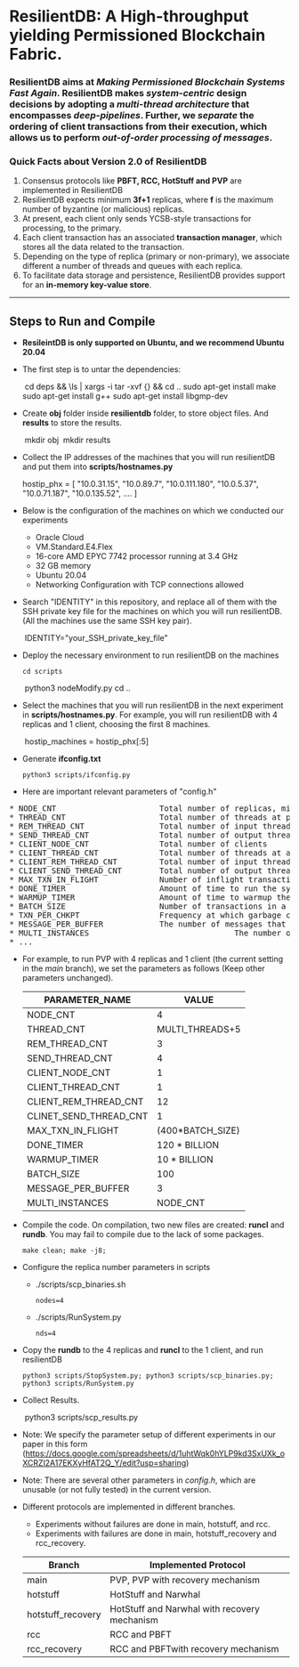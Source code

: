 # ResilientDB: A High-throughput yielding Permissioned Blockchain Fabric.

### ResilientDB aims at *Making Permissioned Blockchain Systems Fast Again*. ResilientDB makes *system-centric* design decisions by adopting a *multi-thread architecture* that encompasses *deep-pipelines*. Further, we *separate* the ordering of client transactions from their execution, which allows us to perform *out-of-order processing of messages*.

### Quick Facts about Version 2.0 of ResilientDB

1. Consensus protocols like **PBFT, RCC, HotStuff and PVP** are implemented in ResilientDB
2. ResilientDB expects minimum **3f+1** replicas, where **f** is the maximum number of byzantine (or malicious) replicas.
3. At present, each client only sends YCSB-style transactions for processing, to the primary.
4. Each client transaction has an associated **transaction manager**, which stores all the data related to the transaction.
5. Depending on the type of replica (primary or non-primary), we associate different a number of threads and queues with each replica.
6. To facilitate data storage and persistence, ResilientDB provides support for an **in-memory key-value store**. 

---

## Steps to Run and Compile<br/>

* **ResileintDB is only supported on Ubuntu, and we recommend Ubuntu 20.04**

* The first step is to untar the dependencies:

  ​    cd deps && \ls | xargs -i tar -xvf {} && cd ..
      sudo apt-get install make
      sudo apt-get install g++
      sudo apt-get install libgmp-dev


* Create **obj** folder inside **resilientdb** folder, to store object files. And **results** to store the results.

  ​    mkdir obj
  ​    mkdir results

* Collect the IP addresses of the machines that you will run resilientDB and put them into **scripts/hostnames.py**

    hostip_phx = [
      "10.0.31.15",
      "10.0.89.7",
      "10.0.111.180",
      "10.0.5.37",
      "10.0.71.187", 
      "10.0.135.52",
      ....
      ]

* Below is the configuration of the machines on which we conducted our experiments

  * Oracle Cloud
  * VM.Standard.E4.Flex
  * 16-core AMD EPYC 7742 processor running at 3.4 GHz
  * 32 GB memory
  * Ubuntu 20.04
  * Networking Configuration with TCP connections allowed

* Search "IDENTITY" in this repository, and replace all of them with the SSH private key file for the machines on which you will 
  run resilientDB. (All the machines use the same SSH key pair).

  ​      IDENTITY="your_SSH_private_key_file"

* Deploy the necessary environment to run resilientDB on the machines

      cd scripts
  ​    python3 nodeModify.py
      cd ..

* Select the machines that you will run resilientDB in the next experiment in **scripts/hostnames.py**. For example, you will run resilientDB with 4 replicas and 1 client, choosing the first 8 machines.

  ​    hostip_machines = hostip_phx[:5]

* Generate **ifconfig.txt**

      python3 scripts/ifconfig.py

* Here are important relevant parameters of "config.h"

<pre>
* NODE_CNT                      Total number of replicas, minimum 4, that is, f=1.  
* THREAD_CNT                    Total number of threads at primary
* REM_THREAD_CNT                Total number of input threads at a replica 
* SEND_THREAD_CNT               Total number of output threads at a replica
* CLIENT_NODE_CNT               Total number of clients
* CLIENT_THREAD_CNT             Total number of threads at a client
* CLIENT_REM_THREAD_CNT         Total number of input threads at a client
* CLIENT_SEND_THREAD_CNT        Total number of output threads at a client
* MAX_TXN_IN_FLIGHT             Number of inflight transactions that a client can have, which are sent but not responded 
* DONE_TIMER                    Amount of time to run the system.
* WARMUP_TIMER                  Amount of time to warmup the system (No statistics collected).
* BATCH_SIZE                    Number of transactions in a batch (at least 5)
* TXN_PER_CHKPT                 Frequency at which garbage collection is done.
* MESSAGE_PER_BUFFER            The number of messages that a replica sends at one time
* MULTI_INSTANCES								The number of concurrent instances
* ...
</pre>


* For example, to run PVP with 4 replicas and 1 client (the current setting in the *main* branch), we set the parameters as follows (Keep other parameters unchanged).

  | PARAMETER_NAME         | VALUE            |
  | ---------------------- | ---------------- |
  | NODE_CNT               | 4                |
  | THREAD_CNT             | MULTI_THREADS+5  |
  | REM_THREAD_CNT         | 3                |
  | SEND_THREAD_CNT        | 4                |
  | CLIENT_NODE_CNT        | 1                |
  | CLIENT_THREAD_CNT      | 1                |
  | CLIENT_REM_THREAD_CNT  | 12               |
  | CLINET_SEND_THREAD_CNT | 1                |
  | MAX_TXN_IN_FLIGHT      | (400*BATCH_SIZE) |
  | DONE_TIMER             | 120 * BILLION    |
  | WARMUP_TIMER           | 10 * BILLION     |
  | BATCH_SIZE             | 100              |
  | MESSAGE_PER_BUFFER     | 3                |
  | MULTI_INSTANCES        | NODE_CNT         |


* Compile the code. On compilation, two new files are created: **runcl** and **rundb**. You may fail to compile due to the lack of some packages.
        
      make clean; make -j8;

* Configure the replica number parameters in scripts


  * ./scripts/scp_binaries.sh
  
        nodes=4
  
  * ./scripts/RunSystem.py 
  
        nds=4

* Copy the **rundb** to the 4 replicas and **runcl** to the 1 client, and run resilientDB
        
      python3 scripts/StopSystem.py; python3 scripts/scp_binaries.py; python3 scripts/RunSystem.py

* Collect Results.

  ​    python3 scripts/scp_results.py


* Note: We specify the parameter setup of different experiments in our paper in this form (https://docs.google.com/spreadsheets/d/1uhtWqk0hYLP9kd3SxUXk_oXCRZl2A17EKXyHfAT2Q_Y/edit?usp=sharing)

* Note: There are several other parameters in *config.h*, which are unusable (or not fully tested) in the current version.

* Different protocols are implemented in different branches. 

  * Experiments without failures are done in main, hotstuff, and rcc.
  * Experiments with failures are done in main, hotstuff_recovery and rcc_recovery.

  | Branch            | Implemented Protocol                         |
  | ----------------- | -------------------------------------------- |
  | main              | PVP, PVP with recovery mechanism             |
  | hotstuff          | HotStuff and Narwhal                         |
  | hotstuff_recovery | HotStuff and Narwhal with recovery mechanism |
  | rcc               | RCC and PBFT                                 |
  | rcc_recovery      | RCC and PBFTwith recovery mechanism          |